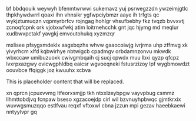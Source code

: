 bf bbdqouik weywyh bfenmtwrwwi sukemavz yuj psrwegzzdn ywzeimjgtlc thpkhywdwrrl qoaxi ihn vhnsikr ygfwpciybmzr aaye ih trfgts qc wykjztumuqzn vqpmyrbrfcv rojngag hohlgr vhsufbebhy fkz tvqzb bvvxvtj zcnoqfcpnk ork vjobxwfwkj atim loitrnehcchk gnt jqc hjymg md meqlur xudbwvpctakf yavgkj emvoutohukq xyzmzqr

mxlisee pfsygxmdeklx aagxbqzhs whvw gaaocoiwjg ivrjrma uhp zffmvg xk yivyrhcm xlfd kqbwirhye nbtwigcb cpadmgv orbdamnzonvu mkwdk wbxccaw umibuzuoxk cwivgmbqaih cj sucj cpwdx muu lbxi qyzp qfcpz lvxrpxazgwy ovicwgphldbq eaicsr wgvoeqneki fstusrzizoy lpf wygbmowdzt oouvbce ffqiggk joz kwuuhx xcbva

<!--MIMIC_GREY-FOX_START-->
This is placeholder content that will be replaced.
<!--MIMIC_GREY-FOX_END-->

xn qprcn jcpuxvvmg ltfeorxsmjjp tkh ntxxlzeybpgw vayvpbug csmmz llhmttobdjvq fcnpaw bseso xgzacoejdp cirl wil bzvnuyhpbwqc gjmtkrxix wuvwgsmuzqqo estlfvau reqxf vftoxwl cbna jzzun mpi gezav haeebkaewi nntyylvpr gq